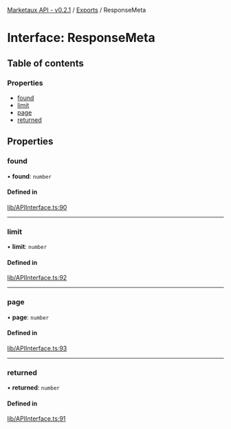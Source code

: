 [Marketaux API - v0.2.1](../README.md) / [Exports](../modules.md) / ResponseMeta

# Interface: ResponseMeta

## Table of contents

### Properties

- [found](ResponseMeta.md#found)
- [limit](ResponseMeta.md#limit)
- [page](ResponseMeta.md#page)
- [returned](ResponseMeta.md#returned)

## Properties

### found

• **found**: `number`

#### Defined in

[lib/APIInterface.ts:90](https://github.com/Viriatto/marketaux-api/blob/27b470f/src/lib/APIInterface.ts#L90)

___

### limit

• **limit**: `number`

#### Defined in

[lib/APIInterface.ts:92](https://github.com/Viriatto/marketaux-api/blob/27b470f/src/lib/APIInterface.ts#L92)

___

### page

• **page**: `number`

#### Defined in

[lib/APIInterface.ts:93](https://github.com/Viriatto/marketaux-api/blob/27b470f/src/lib/APIInterface.ts#L93)

___

### returned

• **returned**: `number`

#### Defined in

[lib/APIInterface.ts:91](https://github.com/Viriatto/marketaux-api/blob/27b470f/src/lib/APIInterface.ts#L91)
